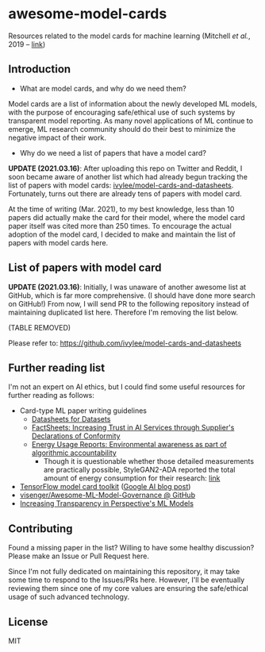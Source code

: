 # awesome-model-cards
Resources related to the model cards for machine learning (Mitchell *et al.*, 2019 – [link](https://research.google/pubs/pub48120/))

## Introduction

- What are model cards, and why do we need them?

Model cards are a list of information about the newly developed ML models, with the purpose of encouraging safe/ethical use of such systems by transparent model reporting. As many novel applications of ML continue to emerge, ML research community should do their best to minimize the negative impact of their work.

- Why do we need a list of papers that have a model card?

**UPDATE (2021.03.16)**: After uploading this repo on Twitter and Reddit, I soon became aware of another list which had already begun tracking the list of papers with model cards: [ivylee/model-cards-and-datasheets](https://github.com/ivylee/model-cards-and-datasheets). Fortunately, turns out there are already tens of papers with model card.

At the time of writing (Mar. 2021), to my best knowledge, less than 10 papers did actually make the card for their model, where the model card paper itself was cited more than 250 times. To encourage the actual adoption of the model card, I decided to make and maintain the list of papers with model cards here.

## List of papers with model card

**UPDATE (2021.03.16)**: Initially, I was unaware of another awesome list at GitHub, which is far more comprehensive. (I should have done more search on GitHub!) From now, I will send PR to the following repository instead of maintaining duplicated list here. Therefore I'm removing the list below.

(TABLE REMOVED)

Please refer to: https://github.com/ivylee/model-cards-and-datasheets

## Further reading list

I'm not an expert on AI ethics, but I could find some useful resources for further reading as follows:

- Card-type ML paper writing guidelines
  - [Datasheets for Datasets](https://arxiv.org/abs/1803.09010)
  - [FactSheets: Increasing Trust in AI Services through Supplier's Declarations of Conformity](https://arxiv.org/abs/1808.07261)
  - [Energy Usage Reports: Environmental awareness as part of algorithmic accountability](https://arxiv.org/abs/1911.08354)
    - Though it is questionable whether those detailed measurements are practically possible, StyleGAN2-ADA reported the total amount of energy consumption for their research: [link](https://arxiv.org/pdf/2006.06676.pdf#page=37)
- [TensorFlow model card toolkit](https://github.com/tensorflow/model-card-toolkit) ([Google AI blog post](https://ai.googleblog.com/2020/07/introducing-model-card-toolkit-for.html))
- [visenger/Awesome-ML-Model-Governance @ GitHub](https://github.com/visenger/Awesome-ML-Model-Governance)
- [Increasing Transparency in Perspective's ML Models](https://medium.com/jigsaw/increasing-transparency-in-machine-learning-models-311ee08ca58a)

## Contributing

Found a missing paper in the list? Willing to have some healthy discussion? Please make an Issue or Pull Request here.

Since I'm not fully dedicated on maintaining this repository, it may take some time to respond to the Issues/PRs here. However, I'll be eventually reviewing them since one of my core values are ensuring the safe/ethical usage of such advanced technology.

## License

MIT

